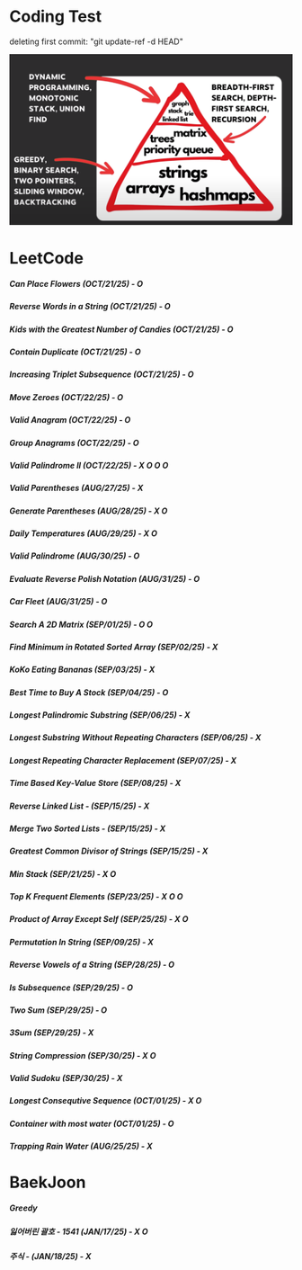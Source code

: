 # Coding Test

deleting first commit: "git update-ref -d HEAD"


![Image](image.png)

# LeetCode
##### Can Place Flowers (OCT/21/25) - O 
##### Reverse Words in a String (OCT/21/25) - O
##### Kids with the Greatest Number of Candies (OCT/21/25) - O
##### Contain Duplicate (OCT/21/25) - O
##### Increasing Triplet Subsequence (OCT/21/25) - O
##### Move Zeroes (OCT/22/25) - O
##### Valid Anagram (OCT/22/25) - O
##### Group Anagrams (OCT/22/25) - O
##### Valid Palindrome II (OCT/22/25) - X O O O
##### Valid Parentheses (AUG/27/25) - X
##### Generate Parentheses (AUG/28/25) - X O
##### Daily Temperatures  (AUG/29/25) - X O
##### Valid Palindrome (AUG/30/25) - O 
##### Evaluate Reverse Polish Notation (AUG/31/25) - O
##### Car Fleet (AUG/31/25) - O
##### Search A 2D Matrix (SEP/01/25) - O O
##### Find Minimum in Rotated Sorted Array (SEP/02/25) - X
##### KoKo Eating Bananas (SEP/03/25) - X
##### Best Time to Buy A Stock (SEP/04/25) - O
##### Longest Palindromic Substring (SEP/06/25) - X
##### Longest Substring Without Repeating Characters (SEP/06/25) - X
##### Longest Repeating Character Replacement (SEP/07/25) - X
##### Time Based Key-Value Store (SEP/08/25) - X
##### Reverse Linked List - (SEP/15/25) - X
##### Merge Two Sorted Lists - (SEP/15/25) - X
##### Greatest Common Divisor of Strings (SEP/15/25) - X
##### Min Stack (SEP/21/25) - X O
##### Top K Frequent Elements (SEP/23/25) - X O O
##### Product of Array Except Self (SEP/25/25) - X O
##### Permutation In String (SEP/09/25) - X
##### Reverse Vowels of a String (SEP/28/25) - O
##### Is Subsequence (SEP/29/25) - O
##### Two Sum (SEP/29/25) - O
##### 3Sum (SEP/29/25) - X 
##### String Compression (SEP/30/25) - X O
##### Valid Sudoku (SEP/30/25) - X
##### Longest Consequtive Sequence (OCT/01/25) - X O
##### Container with most water (OCT/01/25) - O
##### Trapping Rain Water (AUG/25/25) - X

# BaekJoon 
##### Greedy
##### 잃어버린 괄호 - 1541 (JAN/17/25) - X O
##### 주식 - (JAN/18/25) - X    


